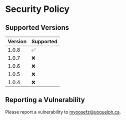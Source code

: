 # Security Policy

## Supported Versions

| Version | Supported          |
| ------- | ------------------ |
| 1.0.8   | :white_check_mark: |
| 1.0.7   | :x:                |
| 1.0.6   | :x:                |
| 1.0.5   | :x:                |
| 1.0.4   | :x:                |

## Reporting a Vulnerability

Please report a vulnerability to myoosefz@uoguelph.ca.
